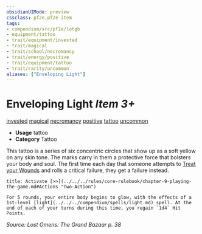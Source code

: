 ```yaml
---
obsidianUIMode: preview
cssclass: pf2e,pf2e-item
tags:
- compendium/src/pf2e/lotgb
- equipment/tattoo
- trait/equipment/invested
- trait/magical
- trait/school/necromancy
- trait/energy/positive
- trait/equipment/tattoo
- trait/rarity/uncommon
aliases: ["Enveloping Light"]
---
```

# Enveloping Light *Item 3+*  
[invested](invested.md)  [magical](magical.md)  [necromancy](necromancy.md)  [positive](positive.md)  [tattoo](tattoo-lowg.md)  [uncommon](uncommon.md)  

- **Usage** tattoo
- **Category** Tattoo

This tattoo is a series of six concentric circles that show up as a soft yellow on any skin tone. The marks carry in them a protective force that bolsters your body and soul. The first time each day that someone attempts to [Treat your Wounds](treat-wounds.md) and rolls a critical failure, they get a failure instead.

```ad-embed-ability
title: Activate [>>](../../../rules/core-rulebook/chapter-9-playing-the-game.md#Actions "Two-Action")

For 5 rounds, your entire body begins to glow, with the effects of a 1st-level [light](../../../compendium/spells/light.md) spell. At the end of each of your turns during this time, you regain `1d4` Hit Points.
```

*Source: Lost Omens: The Grand Bazaar p. 38*
